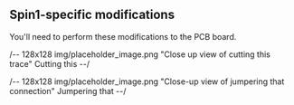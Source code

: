 ## Spin1-specific modifications

You'll need to perform these modifications to the PCB board.

/-- 128x128 img/placeholder_image.png "Close up view of cutting this trace"
Cutting this
--/

/-- 128x128 img/placeholder_image.png "Close-up view of jumpering that connection"
Jumpering that
--/
